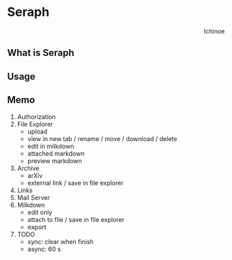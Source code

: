 # Seraph

<p align="right"> Ichinoe </p>

## What is Seraph

## Usage

## Memo

1. Authorization
2. File Explorer
    - upload
    - view in new tab / rename / move / download / delete
    - edit in milkdown
    - attached markdown
    - preview markdown
3. Archive
    - arXiv
    - external link / save in file explorer
4. Links
5. Mail Server
6. Milkdown
    - edit only
    - attach to file / save in file explorer
    - export
7. TODO
    - sync: clear when finish
    - async: 60 s
